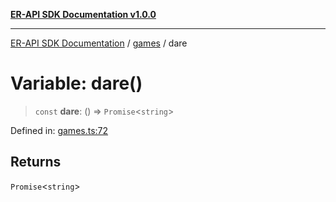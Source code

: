 [**ER-API SDK Documentation v1.0.0**](../../../../README.md)

***

[ER-API SDK Documentation](../../../../globals.md) / [games](../README.md) / dare

# Variable: dare()

> `const` **dare**: () => `Promise`\<`string`\>

Defined in: [games.ts:72](https://github.com/ErBots/Er-Api-Sdk/blob/d22ccb9660609171ce2e445efde8af74d36b3c66/src/games.ts#L72)

## Returns

`Promise`\<`string`\>
